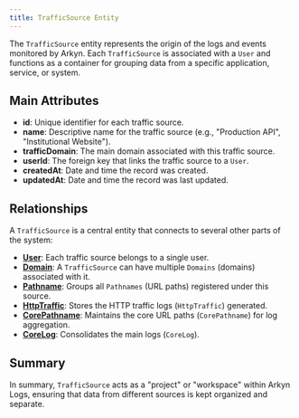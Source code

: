 ```yaml
---
title: TrafficSource Entity
---
```


The `TrafficSource` entity represents the origin of the logs and events monitored by Arkyn. Each `TrafficSource` is associated with a `User` and functions as a container for grouping data from a specific application, service, or system.

## Main Attributes

- **id**: Unique identifier for each traffic source.
- **name**: Descriptive name for the traffic source (e.g., "Production API", "Institutional Website").
- **trafficDomain**: The main domain associated with this traffic source.
- **userId**: The foreign key that links the traffic source to a `User`.
- **createdAt**: Date and time the record was created.
- **updatedAt**: Date and time the record was last updated.

## Relationships

A `TrafficSource` is a central entity that connects to several other parts of the system:

- [**User**](/user/introduction): Each traffic source belongs to a single user.
- [**Domain**](/domain/introduction): A `TrafficSource` can have multiple `Domains` (domains) associated with it.
- [**Pathname**](/pathname/introduction): Groups all `Pathnames` (URL paths) registered under this source.
- [**HttpTraffic**](/httptraffic/introduction): Stores the HTTP traffic logs (`HttpTraffic`) generated.
- [**CorePathname**](/corepathname/introduction): Maintains the core URL paths (`CorePathname`) for log aggregation.
- [**CoreLog**](/corelog/introduction): Consolidates the main logs (`CoreLog`).

## Summary

In summary, `TrafficSource` acts as a "project" or "workspace" within Arkyn Logs, ensuring that data from different sources is kept organized and separate.
